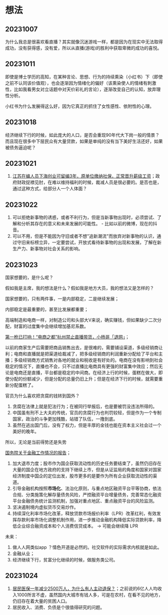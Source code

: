 # 想法

## 20231007

为什么我总是很喜欢看直播？其实就像沉迷游戏一样，都是因为在现实中无法取得成功，没有获得感，没有爱，所以从直播(游戏)的胜利中获取卑微的成功的喜悦。

## 20231011

即使是博士学历的高知，在某种言论、思想、行为的持续熏染（小红书）下（即使之前不认同该价值观），也会逐渐因为情绪化的偏好（该熏染使人的情绪有刺激性，比如我看男女对立话题中对天价彩礼的言论），逐渐改变自己的认知，放弃理性分析。

小红书为什么发展得这么好，因为它真正的抓住了女性感性、依附性的心理。

## 20231018

经济继续下行的时候，如此庞大的人口，是否会重现90年代大下岗一般的情景？而且现在很多中下层民众有大量贷款，如果是单纯的没有当下美好生活还好，如果被债务逼迫呢？

## 20231021

1. [江苏在编人员下海创业可留编3年，原单位缴纳社保，正常晋升薪级工资](https://news.cnr.cn/native/gd/20231021/t20231021_526458983.shtml?liebao)；政府财政捉襟见肘，在难以维持福利的时候，裁减人员是很必要的。是否也是，通过这种方式，给部分人一个人体面？

## 20231022

1. 可以拒绝新事物的诱惑，或者不利行为，但是当新事物出现时，必须尝试、了解和分析其存在的意义和未来发展的可能性。 - 比如以前的微博，现在的抖音。
2. 可以不用，但是不能因为守旧或者不想"追新潮流"而放弃对新事物的认识，通过守旧来标榜立异，一定要尝试，开放式看待新事物的出现和发展，了解在新生产力、新事物对社会关系的影响。

## 20231023

国家想要的，是什么呢？

假如我是主席，我的想法是什么？假如我是地方大员，我的想法又是怎样的？

国家想要的，只有两件事，一是内部稳定，二是继续发展；

内部稳定是最重要的，甚至比发展都重要；

高端制造和电商一样，对制造公司和头部大V来说，确实赚钱，但如果缺少二次分配，财富的过度集中会继续增加基尼系数。

[第一枪已打响！“电商之都”杭州禁止直播带货，小杨哥「退网」](https://www.163.com/dy/article/IHRGIR4805486XZP.html)；

以前的商家生产后需要把商品销售出去，是很难的，需要铺设渠道，多级经销商让利；电商和直播就是把渠道给裁减了，把多级经销商的利润重新分配给了平台和主播；多级经销商方式销售对各地的就业和税收是有好处的。电商在没有影响到社会稳定的情况下，直播也不会，只不过直播比电商具有更强的财富集中效应；然后无论是电商还是直播，平台都是稳定的中间商。在经济上行的时候，蛋糕在做大，即使分配的份额减少，但是分配的总量仍旧上升；但是在经济下行的时候，就需要重新分配蛋糕了。

官员为什么喜欢把贪腐的钱转到国外？

1. 贪腐在法律上就是犯法行为；在被同行举报后，也是要被罚没违法所得的。
2. 中国虽有刑不上大夫的传统，官员的贪腐行为也判罚较轻，但是作为一个专制国家，政治的斗争更加残酷，站错了队伍，一撸到底。
3. 虽然在逃出国门后，没有了权力，但是丰厚的金钱也能在资本主义社会过一个美好的晚年。

所以，无论是当前得势还是失势

[国务院关于金融工作情况的报告](https://mp.weixin.qq.com/s?__biz=Mzk0NDAwMDExMA==&mid=2247546044&idx=1&sn=a690a550941ce06d82ebb67ee60ecd96&scene=21#wechat_redirect)；

1. 加大退市力度；股市作为国企获取流动性的历史任务要结束了，虽然仍旧存在大量的国企在地方政府的支持下继续上市，但是从证监局的角度和国家对国家经济制度中国企的定位出发，股市更多的是要作为所有企业获取流动性的渠道。
2. 引导金融机构按照**市场化**、法治化原则，与重点地区融资平台平等协商，依法合规、分类施策化解存量债务风险，严控融资平台增量债务，完善常态化融资平台金融债务统计监测机制，加强对重点地区、重点融资平台的风险监测。
3. 坚决遏制境内虚拟货币交易炒作。
4. 持续深化利率市场化改革，释放贷款市场报价利率（LPR）改革红利，有效发挥存款利率市场化调整机制作用，进一步推动金融机构降低实际贷款利率，降低企业综合融资成本和个人消费信贷成本。 -> 可能会继续降 LPR 


未来：

1. 做人人网类似app ？情色开道是必然的。社交软件的实际需求内核就是如此。
2. 金融从业；
3. 经济继续下行，贫富分化继续的时候，做服务类公司。


## 20231024

1. [居民医保一年减少2500万人，为什么有人主动退保？](https://news.sina.com.cn/c/2023-10-24/doc-imzsemwu0112055.shtml)；之前说的6亿人人均收入1000所言不虚，虽然国内大城市有钱人多，可是在农村，在看不见的地方，仍旧存在着大量的贫困人口。
2. 居民收入、消费、负债是个很值得研究的问题。


